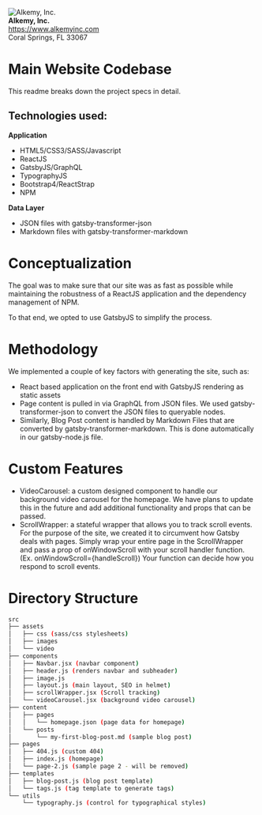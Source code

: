 ![Alkemy, Inc.](https://www.alkemyinc.com/assets/alkemy_logo_vertical.png)<br>
**Alkemy, Inc.**<br>
https://www.alkemyinc.com<br>
Coral Springs, FL 33067

# Main Website Codebase

This readme breaks down the project specs in detail.

## **Technologies used:**

**Application**
 - HTML5/CSS3/SASS/Javascript
 - ReactJS
 - GatsbyJS/GraphQL
 - TypographyJS
 - Bootstrap4/ReactStrap
 - NPM

**Data Layer**
- JSON files with gatsby-transformer-json
- Markdown files with gatsby-transformer-markdown


# Conceptualization

The goal was to make sure that our site was as fast as possible while maintaining the robustness of a ReactJS application and the dependency management of NPM.

To that end, we opted to use GatsbyJS to simplify the process.

# Methodology

We implemented a couple of key factors with generating the site, such as:

- React based application on the front end with GatsbyJS rendering as static assets
- Page content is pulled in via GraphQL from JSON files. We used gatsby-transformer-json to convert the JSON files to queryable nodes.
- Similarly, Blog Post content is handled by Markdown Files that are converted by gatsby-transformer-markdown. This is done automatically in our gatsby-node.js file.

# Custom Features

- VideoCarousel: a custom designed component to handle our background video carousel for the homepage. We have plans to update this in the future and add additional functionality and props that can be passed.
- ScrollWrapper: a stateful wrapper that allows you to track scroll events. For the purpose of the site, we created it to circumvent how Gatsby deals with pages. Simply wrap your entire page in the ScrollWrapper and pass a prop of onWindowScroll with your scroll handler function. (Ex. onWindowScroll={handleScroll}) Your function can decide how you respond to scroll events.

# Directory Structure

```bash
src
├── assets
│   ├── css (sass/css stylesheets)
│   ├── images
│   └── video
├── components
│   ├── Navbar.jsx (navbar component)
│   ├── header.js (renders navbar and subheader)
│   ├── image.js
│   ├── layout.js (main layout, SEO in helmet)
│   ├── scrollWrapper.jsx (Scroll tracking)
│   └── videoCarousel.jsx (background video carousel)
├── content
│   ├── pages
│   │   └── homepage.json (page data for homepage)
│   └── posts
│       └── my-first-blog-post.md (sample blog post)
├── pages
│   ├── 404.js (custom 404)
│   ├── index.js (homepage)
│   └── page-2.js (sample page 2 - will be removed)
├── templates
│   ├── blog-post.js (blog post template)
│   └── tags.js (tag template to generate tags)
└── utils
    └── typography.js (control for typographical styles)
```
